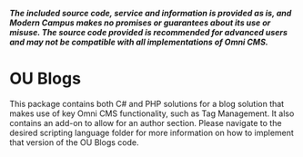 ***The included source code, service and information is provided as is, and Modern Campus makes no promises or guarantees about its use or misuse. The source code provided is recommended for advanced users and may not be compatible with all implementations of Omni CMS.***

# OU Blogs

This package contains both C# and PHP solutions for a blog solution that makes use of key Omni CMS functionality, such as Tag Management. It also contains an add-on to allow for an author section. Please navigate to the desired scripting language folder for more information on how to implement that version of the OU Blogs code. 
